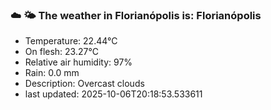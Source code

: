 ### ☁️ 🌤️  The weather in Florianópolis is: Florianópolis

- Temperature: 22.44°C
- On flesh: 23.27°C
- Relative air humidity: 97%
- Rain: 0.0 mm
- Description: Overcast clouds
- last updated: 2025-10-06T20:18:53.533611
